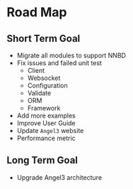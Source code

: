 # Road Map

## Short Term Goal

* Migrate all modules to support NNBD
* Fix issues and failed unit test
  * Client
  * Websocket
  * Configuration
  * Validate
  * ORM
  * Framework
* Add more examples
* Improve User Guide
* Update `Angel3` website
* Performance metric

## Long Term Goal

* Upgrade Angel3 architecture
